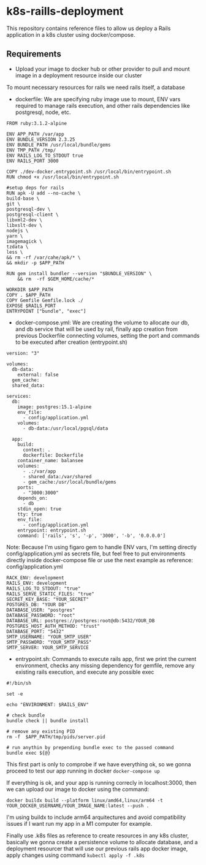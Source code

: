 # k8s-raills-deployment

This repository contains reference files to allow us deploy a Rails application in a k8s cluster using docker/compose.

## Requirements
- Upload your image to docker hub or other provider to pull and mount image in a deployment resource inside our cluster



To mount necessary resources for rails we need rails itself, a database

- dockerfile:
We are specifying ruby image use to mount, ENV vars required to manage rails execution, and other rails dependencies like postgresql, node, etc.
```
FROM ruby:3.1.2-alpine

ENV APP_PATH /var/app
ENV BUNDLE_VERSION 2.3.25
ENV BUNDLE_PATH /usr/local/bundle/gems
ENV TMP_PATH /tmp/
ENV RAILS_LOG_TO_STDOUT true
ENV RAILS_PORT 3000

COPY ./dev-docker.entrypoint.sh /usr/local/bin/entrypoint.sh
RUN chmod +x /usr/local/bin/entrypoint.sh

#setup deps for rails
RUN apk -U add --no-cache \
build-base \
git \
postgresql-dev \
postgresql-client \
libxml2-dev \
libxslt-dev \
nodejs \
yarn \
imagemagick \
tzdata \
less \
&& rm -rf /var/cahe/apk/* \
&& mkdir -p $APP_PATH

RUN gem install bundler --version "$BUNDLE_VERSION" \
    && rm  -rf $GEM_HOME/cache/*

WORKDIR $APP_PATH
COPY . $APP_PATH
COPY Gemfile Gemfile.lock ./
EXPOSE $RAILS_PORT
ENTRYPOINT ["bundle", "exec"]
```

- docker-compose.yml: We are creating the volume to allocate our db, and db service that will be used by rail, finally app creation from previous Dockerfile connecting volumes, setting the port and commands to be executed after creation (entrypoint.sh)
```
version: "3"

volumes:
  db-data:
    external: false
  gem_cache:
  shared_data:

services:
  db:
    image: postgres:15.1-alpine
    env_file:
      - config/application.yml
    volumes:
      - db-data:/usr/local/pgsql/data

  app:
    build:
      context: .
      dockerfile: Dockerfile
    container_name: balansee
    volumes:
      - .:/var/app
      - shared_data:/var/shared
      - gem_cache:/usr/local/bundle/gems
    ports:
      - "3000:3000"
    depends_on:
      - db
    stdin_open: true
    tty: true
    env_file:
      - config/application.yml
    entrypoint: entrypoint.sh
    command: ['rails', 's', '-p', '3000', '-b', '0.0.0.0']
```
Note: Because I'm using figaro gem to handle ENV vars, I'm setting directly config/application.yml as secrets file, but feel free to put environments directly inside docker-compose file or use the next example as reference:
config/application.yml
```
RACK_ENV: development
RAILS_ENV: development
RAILS_LOG_TO_STDOUT: "true"
RAILS_SERVE_STATIC_FILES: "true"
SECRET_KEY_BASE: "YOUR_SECRET"
POSTGRES_DB: "YOUR DB"
DATABASE_USER: "postgres"
DATABASE_PASSWORD: "root"
DATABASE_URL: postgres://postgres:root@db:5432/YOUR_DB
POSTGRES_HOST_AUTH_METHOD: "trust"
DATABASE_PORT: "5432"
SMTP_USERNAME: "YOUR_SMTP_USER"
SMTP_PASSWORD: "YOUR_SMTP_PASS"
SMTP_SERVER: YOUR_SMTP_SERVICE
```

- entrypoint.sh: Commands to execute rails app, first we print the current environment, checks any missing dependency for gemfile, remove any existing rails execution, and execute any possible exec
```
#!/bin/sh

set -e

echo "ENVIRONMENT: $RAILS_ENV"

# check bundle
bundle check || bundle install

# remove any existing PID
rm -f  $APP_PATH/tmp/pids/server.pid

# run anythin by prepending bundle exec to the passed command
bundle exec ${@}
```

This first part is only to comprobe if we have everything ok, so we gonna proceed to test our app running in docker
`docker-compose up`

If everything is ok, and your app is running correcly in localhost:3000, then we can upload our image to docker using the command:
```
docker buildx build --platform linux/amd64,linux/arm64 -t YOUR_DOCKER_USERNAME/YOUR_IMAGE_NAME:latest --push .
```
I'm using buildx to include arm64 arquitectures and avoid compatibility issues if I want run my app in a M1 computer for example.

Finally use .k8s files as reference to create resources in any k8s cluster, basically we gonna create a persistence volume to allocate database, and a deployment resourcer that will use our previous rails app docker image, apply changes using command `kubectl apply -f .k8s` 